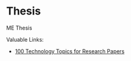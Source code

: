 # Thesis
ME Thesis

Valuable Links:
- [100 Technology Topics for Research Papers](https://owlcation.com/academia/100-Technology-Topics-for-Research-Paper)
